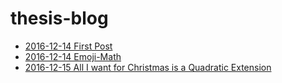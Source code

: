 # thesis-blog
- [2016-12-14 First Post](https://ctesta01.github.io/thesis-blog/html/notes-2016-12-14)
- [2016-12-14 Emoji-Math](https://ctesta01.github.io/thesis-blog/html/emoji-math)
- [2016-12-15 All I want for Christmas is a Quadratic Extension](https://ctesta01.github.io/thesis-blog/html/notes-2016-12-15)
